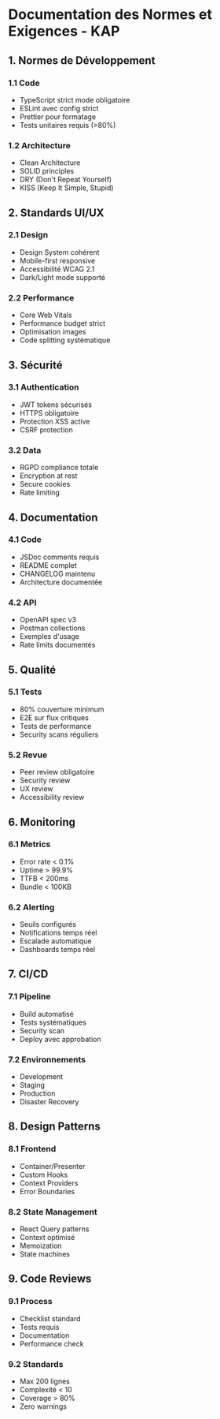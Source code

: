 
# Documentation des Normes et Exigences - KAP

## 1. Normes de Développement

### 1.1 Code
- TypeScript strict mode obligatoire
- ESLint avec config strict
- Prettier pour formatage
- Tests unitaires requis (>80%)

### 1.2 Architecture
- Clean Architecture
- SOLID principles
- DRY (Don't Repeat Yourself)
- KISS (Keep It Simple, Stupid)

## 2. Standards UI/UX

### 2.1 Design
- Design System cohérent
- Mobile-first responsive
- Accessibilité WCAG 2.1
- Dark/Light mode supporté

### 2.2 Performance
- Core Web Vitals
- Performance budget strict
- Optimisation images
- Code splitting systématique

## 3. Sécurité

### 3.1 Authentication
- JWT tokens sécurisés
- HTTPS obligatoire
- Protection XSS active
- CSRF protection

### 3.2 Data
- RGPD compliance totale
- Encryption at rest
- Secure cookies
- Rate limiting

## 4. Documentation

### 4.1 Code
- JSDoc comments requis
- README complet
- CHANGELOG maintenu
- Architecture documentée

### 4.2 API
- OpenAPI spec v3
- Postman collections
- Exemples d'usage
- Rate limits documentés

## 5. Qualité

### 5.1 Tests
- 80% couverture minimum
- E2E sur flux critiques
- Tests de performance
- Security scans réguliers

### 5.2 Revue
- Peer review obligatoire
- Security review
- UX review
- Accessibility review

## 6. Monitoring

### 6.1 Metrics
- Error rate < 0.1%
- Uptime > 99.9%
- TTFB < 200ms
- Bundle < 100KB

### 6.2 Alerting
- Seuils configurés
- Notifications temps réel
- Escalade automatique
- Dashboards temps réel

## 7. CI/CD

### 7.1 Pipeline
- Build automatisé
- Tests systématiques
- Security scan
- Deploy avec approbation

### 7.2 Environnements
- Development
- Staging
- Production
- Disaster Recovery

## 8. Design Patterns

### 8.1 Frontend
- Container/Presenter
- Custom Hooks
- Context Providers
- Error Boundaries

### 8.2 State Management
- React Query patterns
- Context optimisé
- Memoization
- State machines

## 9. Code Reviews

### 9.1 Process
- Checklist standard
- Tests requis
- Documentation
- Performance check

### 9.2 Standards
- Max 200 lignes
- Complexité < 10
- Coverage > 80%
- Zero warnings
